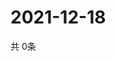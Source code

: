 # 2021-12-18
  共 0条

  <!-- BEGIN -->
  <!-- 最后更新时间Sat Dec 18 2021 10:03:52 GMT+0000 (Coordinated Universal Time) -->
  
  <!-- END -->
  
  